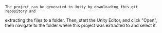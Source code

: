     
    The project can be generated in Unity by downloading this git repository and 
extracting the files to a folder. Then, start the Unity Editor, and click 
"Open", then navigate to the folder where this project was extracted to and
select it.